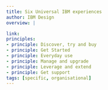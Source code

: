 ```yaml
---
title: Six Universal IBM experiences
author: IBM Design
overview: |

link:
principles:
- principle: Discover, try and buy
- principle: Get Started
- principle: Everyday use
- principle: Manage and upgrade
- principle: Leverage and extend
- principle: Get support
tags: [specific, organisational]
---
```


